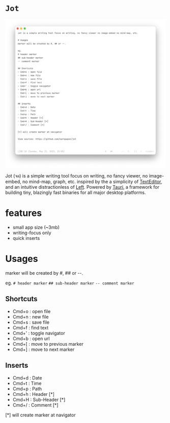 # `Jot`

<img src="src/assets/ss.png"/>

Jot (จด) is a simple writing tool focus on writing, no fancy viewer, no image-embed, no mind-map, graph, etc. inspired by the a simplicity of [TextEditor](https://support.apple.com/en-ae/guide/textedit/welcome/mac), and an intuitive distractionless of [Left](https://github.com/hundredrabbits/Left). Powered by [Tauri](https://tauri.app), a framework for building tiny, blazingly fast binaries for all major desktop platforms.

# features

- small app size (~3mb)
- writing-focus only
- quick inserts

# Usages

marker will be created by #, ## or --.

eg.
`# header marker`
`## sub-header marker`
`-- comment marker`

## Shortcuts

- Cmd+o : open file
- Cmd+n : new file
- Cmd+s : save file
- Cmd+f : find text
- Cmd+' : toggle navigator
- Cmd+b : open url
- Cmd+[ : move to previous marker
- Cmd+] : move to next marker

## Inserts

- Cmd+d : Date
- Cmd+t : Time
- Cmd+p : Path
- Cmd+h : Header [*]
- Cmd+H : Sub-Header [*]
- Cmd+/ : Comment [*]

[*] will create marker at navigator

